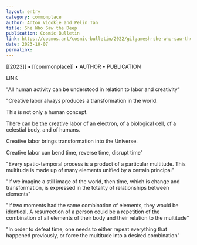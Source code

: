 ```yaml
---
layout: entry
category: commonplace
author: Anton Vidokle and Pelin Tan
title: She Who Saw the Deep
publication: Cosmic Bulletin
link: https://cosmos.art/cosmic-bulletin/2022/gilgamesh-she-who-saw-the-deep
date: 2023-10-07
permalink:
---
```


[[2023]] • [[commonplace]] • AUTHOR • PUBLICATION

LINK

"All human activity can be understood in relation to labor and creativity"

"Creative labor always produces a transformation in the world.

This is not only a human concept.

There can be the creative labor of an electron, of a biological cell, of a celestial body, and of humans.

Creative labor brings transformation into the Universe.

Creative labor can bend time, reverse time, disrupt time"

"Every spatio-temporal process is a product of a particular multitude. This multitude is made up of many elements unified by a certain principal"

"If we imagine a still image of the world, then time, which is change and transformation, is expressed in the totality of relationships between elements"

"If two moments had the same combination of elements, they would be identical. A resurrection of a person could be a repetition of the combination of all elements of their body and their relation to the multitude"

"In order to defeat time, one needs to either repeat everything that happened previously, or force the multitude into a desired combination"
